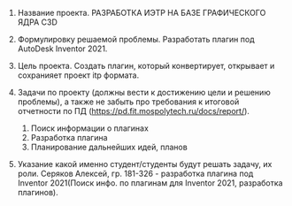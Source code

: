 1.  Название проекта. 
РАЗРАБОТКА ИЭТР НА БАЗЕ ГРАФИЧЕСКОГО ЯДРА C3D

2.  Формулировку решаемой проблемы. 
Разработать плагин под AutoDesk Inventor 2021.

3.  Цель проекта. 
Создать плагин, который конвертирует, открывает и сохранияет проект itp формата.

4.  Задачи по проекту (должны вести к достижению цели и решению проблемы), а также не забыть про требования к итоговой отчетности по ПД (https://pd.fit.mospolytech.ru/docs/report/).
    1) Поиск информации о плагинах
    2) Разработка плагина
    3) Планирование дальнейших идей, планов

5.  Указание какой именно студент/студенты будут решать задачу, их роли.
  Серяков Алексей, гр. 181-326 - разработка плагина под Inventor 2021(Поиск инфо. по плагинам для Inventor 2021, разработка плагинов). 
